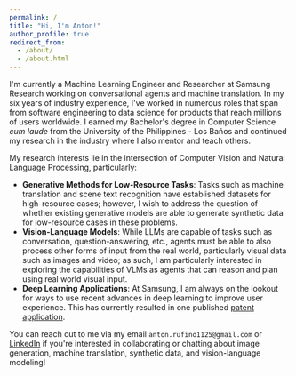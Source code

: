 ```yaml
---
permalink: /
title: "Hi, I'm Anton!"
author_profile: true
redirect_from: 
  - /about/
  - /about.html
---
```


I'm currently a Machine Learning Engineer and Researcher at Samsung Research working on conversational agents and machine translation. In my six years of industry experience, I've worked in numerous roles that span from software engineering to data science for products that reach millions of users worldwide. I earned my Bachelor's degree in Computer Science *cum laude* from the University of the Philippines - Los Baños and continued my research in the industry where I also mentor and teach others.

My research interests lie in the intersection of Computer Vision and Natural Language Processing, particularly:
- **Generative Methods for Low-Resource Tasks**: Tasks such as machine translation and scene text recognition have established datasets for high-resource cases; however, I wish to address the question of whether existing generative models are able to generate synthetic data for low-resource cases in these problems.
- **Vision-Language Models**: While LLMs are capable of tasks such as conversation, question-answering, etc., agents must be able to also process other forms of input from the real world, particularly visual data such as images and video; as such, I am particularly interested in exploring the capabilities of VLMs as agents that can reason and plan using real world visual input.
- **Deep Learning Applications**: At Samsung, I am always on the lookout for ways to use recent advances in deep learning to improve user experience. This has currently resulted in one published [patent application](https://patents.google.com/patent/WO2024128677A1/en).

You can reach out to me via my email `anton.rufino1125@gmail.com` or [LinkedIn](https://www.linkedin.com/in/antonrufino/) if you're interested in collaborating or chatting about image generation, machine translation, synthetic data, and vision-language modeling!